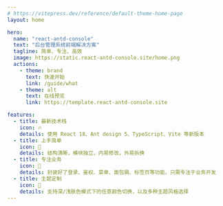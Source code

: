 ```yaml
---
# https://vitepress.dev/reference/default-theme-home-page
layout: home

hero:
  name: "react-antd-console"
  text: "后台管理系统前端解决方案"
  tagline: 简单、专注、高效
  image: https://static.react-antd-console.site/home.png
  actions:
    - theme: brand
      text: 快速开始
      link: /guide/what
    - theme: alt
      text: 在线预览
      link: https://template.react-antd-console.site

features:
  - title: 最新技术栈
    icon: 🔥
    details: 使用 React 18、Ant design 5、TypeScript、Vite 等新版本
  - title: 上手简单
    icon: 🔧
    details: 结构清晰，模块独立，内易修改，外易拆换
  - title: 专注业务
    icon: 🎯
    details: 封装好了登录、鉴权、菜单、面包屑、标签页等功能，只需专注于业务开发
  - title: 主题定制
    icon: 🎨
    details: 支持深/浅肤色模式下的任意颜色切换，以及多种主题风格选择
---
```

